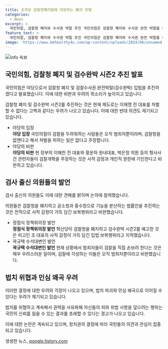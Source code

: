 ```yaml
---
title: 조국당 검찰청폐지법에 대응하는 與의 반발
categories:
  - News
excerpt: >
  국민의힘, 검찰청 폐지와 수사권 박탈 추진 국민의힘은 검찰청 폐지와 수사권 완전 박탈을 추진하며, 조 대표와 황 의원 등을 향한 사법리스크 공세를 펼치고 있다고 지적되고 있다. 범죄자 출신 3선 의원들이 검찰을 향한 혁신당의 주장을 비판하며, 혁신당의 법안을 개인적 원한과 보복의 결과로 규정하고 있다. 추가로, 국민의힘과 혁신당의 법률안을 현실과 현실과 상대적으로 부조리한 것으로 언급하며, 국민의 어려움을 무시하는 것으로 비판했다.
feature_text: >
  국민의힘, 검찰청 폐지와 수사권 박탈 추진 국민의힘은 검찰청 폐지와 수사권 완전 박탈을 추진하며, 조 대표와 황 의원 등을 향한 사법리스크 공세를 펼치고 있다고 지적되고 있다. 범죄자 출신 3선 의원들이 검찰을 향한 혁신당의 주장을 비판하며, 혁신당의 법안을 개인적 원한과 보복의 결과로 규정하고 있다. 추가로, 국민의힘과 혁신당의 법률안을 현실과 현실과 상대적으로 부조리한 것으로 언급하며, 국민의 어려움을 무시하는 것으로 비판했다.
image: 'https://www.behealthy4u.com/wp-content/uploads/2024/06/unnamed-file.png'
---
```


<p><img src="https://www.behealthy4u.com/wp-content/uploads/2024/06/unnamed-file.png" alt="info 속보" /></p>

<h2 data-ke-size="size26">국민의힘, 검찰청 폐지 및 검수완박 시즌2 추진 발표</h2>

<p>국민의힘은 야당으로서 검찰청 폐지 및 검찰수사권 완전박탈(검수완박) 입법을 추진하겠다고 발표했습니다. 이에 대한 비판과 우려의 목소리가 높아지고 있습니다.</p>

<p data-ke-size="size16">검찰청 폐지 및 검수완박 시즌2를 추진하는 것은 현재 제도로는 이재명 전 대표를 처벌할 수 없다는 고백과 같다는 우려가 나오고 있습니다. 이에 대한 반대 의견도 제기되고 있습니다.</p>

<ul>
  <li>야당의 입장</li>
  <td style="text-align: center; height: 17px;"><b>야당 입장</b></td>
  국민의힘이 검찰을 두려워하는 사람들은 오직 범죄자뿐이라며, 검찰청을 없앤다고 해서 처벌을 피하는 일은 없다고 주장합니다.

  <li>야당의 비판</li>
  <td style="text-align: center; height: 17px;"><b>야당의 비판</b></td>
  현 정부의 이해찬 전 대표와 황운하 원내대표, 박은정 의원 등의 형사사건 관련자들이 검찰개혁을 주장하는 것은 사적 감정과 개인적 원한에 기인한다고 비판하고 있습니다.
</ul>

<h2 data-ke-size="size26">검사 출신 의원들의 발언</h2>

<p>검사 출신의 의원들도 이에 대한 견해를 밝히며 논의에 참여했습니다.</p>

<p data-ke-size="size16">의원들은 검찰청을 폐지하고 공소청과 중수청으로 기능을 분산하는 법률안을 추진하는 것은 전적으로 사적 감정이 가득 담긴 보복행위라고 비판했습니다.</p>

<ul>
  <li>정점식 정책위의장 발언</li>
  <td style="text-align: center; height: 17px;"><b>정점식 정책위의장 발언</b></td>
  혁신당이 검찰청을 폐지하고 검수완박 시즌2를 예고한 것은 피고인 조 대표의 사적 감정이 가득 담긴 입법 보복행위라고 지적했습니다.

  <li>곽규택 수석대변인 발언</li>
  <td style="text-align: center; height: 17px;"><b>곽규택 수석대변인 발언</b></td>
  현재 상황에서 범죄자들이 검찰을 직접 손보려 한다는 것은 매우 우려스러운 일이며, 검찰에 각성하는 이들은 오직 범죄자뿐이라고 비판했습니다.
</ul>

<h2 data-ke-size="size26">법치 위협과 민심 왜곡 우려</h2>

<p>이러한 결정에 대한 우려와 걱정이 나오고 있으며, 법치 파괴와 민심 왜곡으로 이어질 수 있다는 우려가 제기되고 있습니다.</p>

<p data-ke-size="size16">법치를 위협하고 계속해서 권력을 사유화해 자신들의 죄와 위법 사항을 덮으려는 행위는 국민의 신뢰를 잃을 수 있는 결과를 초래할 수 있다는 경고가 나오고 있습니다.</p>

<p>이에 대한 논란은 계속되고 있으며, 정치권의 결정에 따라 국민들의 의견과 관심이 집중되고 있습니다.</p>
생생한 뉴스, <a href="https://qoogle.tistory.com" rel="dofollow">qoogle.tistory.com</a>


